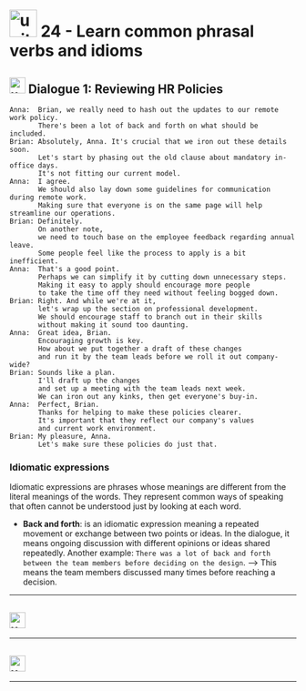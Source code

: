 # <img width="48" height="48" src="https://img.icons8.com/emoji/48/united-kingdom-emoji.png" alt="united-kingdom-emoji"/>  24 - Learn common phrasal verbs and idioms

##  <img width="28" height="28" src="https://img.icons8.com/emoji/28/united-kingdom-emoji.png" alt="united-kingdom-emoji"/> Dialogue 1: Reviewing HR Policies


```
Anna:  Brian, we really need to hash out the updates to our remote work policy.
       There's been a lot of back and forth on what should be included.
Brian: Absolutely, Anna. It's crucial that we iron out these details soon.
       Let's start by phasing out the old clause about mandatory in-office days.
       It's not fitting our current model.
Anna:  I agree.
       We should also lay down some guidelines for communication during remote work.
       Making sure that everyone is on the same page will help streamline our operations.
Brian: Definitely.
       On another note,
       we need to touch base on the employee feedback regarding annual leave.
       Some people feel like the process to apply is a bit inefficient.
Anna:  That's a good point.
       Perhaps we can simplify it by cutting down unnecessary steps.
       Making it easy to apply should encourage more people
       to take the time off they need without feeling bogged down.
Brian: Right. And while we're at it,
       let's wrap up the section on professional development.
       We should encourage staff to branch out in their skills
       without making it sound too daunting.
Anna:  Great idea, Brian.
       Encouraging growth is key.
       How about we put together a draft of these changes
       and run it by the team leads before we roll it out company-wide?
Brian: Sounds like a plan.
       I'll draft up the changes
       and set up a meeting with the team leads next week.
       We can iron out any kinks, then get everyone's buy-in.
Anna:  Perfect, Brian.
       Thanks for helping to make these policies clearer.
       It's important that they reflect our company's values
       and current work environment.
Brian: My pleasure, Anna.
       Let's make sure these policies do just that. 
```

### Idiomatic expressions

Idiomatic expressions are phrases whose meanings are different from the literal meanings of the words. They represent common ways of speaking that often cannot be understood just by looking at each word.

- **Back and forth**: is an idiomatic expression meaning a repeated movement or exchange between two points or ideas. In the dialogue, it means ongoing discussion with different opinions or ideas shared repeatedly. Another example: `There was a lot of back and forth between the team members before deciding on the design`. –> This means the team members discussed many times before reaching a decision.

---

##  <img width="28" height="28" src="https://img.icons8.com/emoji/28/united-kingdom-emoji.png" alt="united-kingdom-emoji"/>

---

##  <img width="28" height="28" src="https://img.icons8.com/emoji/28/united-kingdom-emoji.png" alt="united-kingdom-emoji"/>

---
